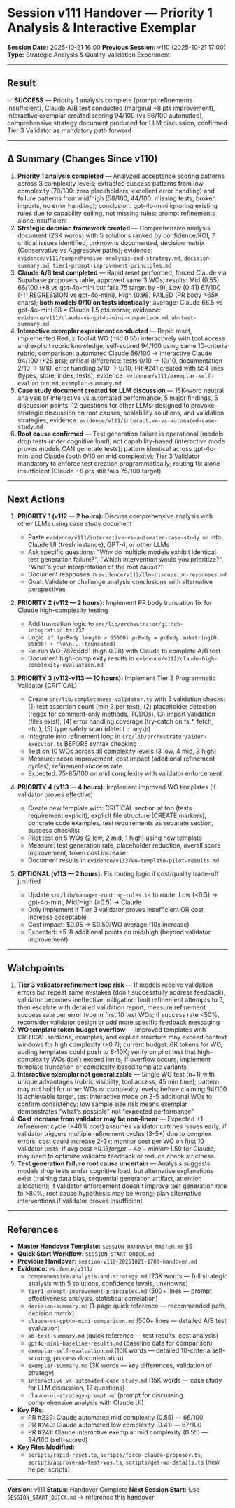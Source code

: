 # Session v111 Handover — Priority 1 Analysis & Interactive Exemplar

**Session Date:** 2025-10-21 16:00
**Previous Session:** v110 (2025-10-21 17:00)
**Type:** Strategic Analysis & Quality Validation Experiment

---

## Result

✅ **SUCCESS** — Priority 1 analysis complete (prompt refinements insufficient), Claude A/B test conducted (marginal +8 pts improvement), interactive exemplar created scoring 94/100 (vs 66/100 automated), comprehensive strategy document produced for LLM discussion, confirmed Tier 3 Validator as mandatory path forward

---

## Δ Summary (Changes Since v110)

1. **Priority 1 analysis completed** — Analyzed acceptance scoring patterns across 3 complexity levels; extracted success patterns from low complexity (78/100: zero placeholders, excellent error handling) and failure patterns from mid/high (58/100, 44/100: missing tests, broken imports, no error handling); conclusion: gpt-4o-mini ignoring existing rules due to capability ceiling, not missing rules; prompt refinements alone insufficient
2. **Strategic decision framework created** — Comprehensive analysis document (23K words) with 5 solutions ranked by confidence/ROI, 7 critical issues identified, unknowns documented, decision matrix (Conservative vs Aggressive paths); evidence: `evidence/v111/comprehensive-analysis-and-strategy.md`, `decision-summary.md`, `tier1-prompt-improvement-principles.md`
3. **Claude A/B test completed** — Rapid reset performed, forced Claude via Supabase proposers table, approved same 3 WOs; results: Mid (0.55) 66/100 (+8 vs gpt-4o-mini but fails 75 target by -9), Low (0.41) 67/100 (-11 REGRESSION vs gpt-4o-mini), High (0.98) FAILED (PR body >65K chars); **both models 0/10 on tests identically**; average: Claude 66.5 vs gpt-4o-mini 68 = Claude 1.5 pts worse; evidence: `evidence/v111/claude-vs-gpt4o-mini-comparison.md`, `ab-test-summary.md`
4. **Interactive exemplar experiment conducted** — Rapid reset, implemented Redux Toolkit WO (mid 0.55) interactively with tool access and explicit rubric knowledge; self-scored 94/100 using same 10-criteria rubric; comparison: automated Claude 66/100 → interactive Claude 94/100 (+28 pts); critical difference: tests 0/10 → 10/10, documentation 2/10 → 9/10, error handling 5/10 → 9/10; PR #241 created with 554 lines (types, store, index, tests); evidence: `evidence/v111/exemplar-self-evaluation.md`, `exemplar-summary.md`
5. **Case study document created for LLM discussion** — 15K-word neutral analysis of interactive vs automated performance; 5 major findings, 5 discussion points, 12 questions for other LLMs; designed to provoke strategic discussion on root causes, scalability solutions, and validation strategies; evidence: `evidence/v111/interactive-vs-automated-case-study.md`
6. **Root cause confirmed** — Test generation failure is operational (models drop tests under cognitive load), not capability-based (interactive mode proves models CAN generate tests); pattern identical across gpt-4o-mini and Claude (both 0/10 on mid complexity); Tier 3 Validator mandatory to enforce test creation programmatically; routing fix alone insufficient (Claude +8 pts still fails 75/100 target)

---

## Next Actions

1. **PRIORITY 1 (v112 — 2 hours):** Discuss comprehensive analysis with other LLMs using case study document
   - Paste `evidence/v111/interactive-vs-automated-case-study.md` into Claude UI (fresh instance), GPT-4, or other LLMs
   - Ask specific questions: "Why do multiple models exhibit identical test generation failure?", "Which intervention would you prioritize?", "What's your interpretation of the root cause?"
   - Document responses in `evidence/v112/llm-discussion-responses.md`
   - Goal: Validate or challenge analysis conclusions with alternative perspectives

2. **PRIORITY 2 (v112 — 2 hours):** Implement PR body truncation fix for Claude high-complexity testing
   - Add truncation logic to `src/lib/orchestrator/github-integration.ts:237`
   - Logic: `if (prBody.length > 65000) prBody = prBody.substring(0, 65000) + '\n\n...(truncated)'`
   - Re-run WO-787c6dd1 (high 0.98) with Claude to complete A/B test
   - Document high-complexity results in `evidence/v112/claude-high-complexity-evaluation.md`

3. **PRIORITY 3 (v112-v113 — 10 hours):** Implement Tier 3 Programmatic Validator (CRITICAL)
   - Create `src/lib/completeness-validator.ts` with 5 validation checks: (1) test assertion count (min 3 per test), (2) placeholder detection (regex for comment-only methods, TODOs), (3) import validation (files exist), (4) error handling coverage (try-catch on fs.*, fetch, etc.), (5) type safety scan (detect `: any\b`)
   - Integrate into refinement loop in `src/lib/orchestrator/aider-executor.ts` BEFORE syntax checking
   - Test on 10 WOs across all complexity levels (3 low, 4 mid, 3 high)
   - Measure: score improvement, cost impact (additional refinement cycles), refinement success rate
   - Expected: 75-85/100 on mid complexity with validator enforcement

4. **PRIORITY 4 (v113 — 4 hours):** Implement improved WO templates (if validator proves effective)
   - Create new template with: CRITICAL section at top (tests requirement explicit), explicit file structure (CREATE markers), concrete code examples, test requirements as separate section, success checklist
   - Pilot test on 5 WOs (2 low, 2 mid, 1 high) using new template
   - Measure: test generation rate, placeholder reduction, overall score improvement, token cost increase
   - Document results in `evidence/v113/wo-template-pilot-results.md`

5. **OPTIONAL (v113 — 2 hours):** Fix routing logic if cost/quality trade-off justified
   - Update `src/lib/manager-routing-rules.ts` to route: Low (<0.5) → gpt-4o-mini, Mid/High (≥0.5) → Claude
   - Only implement if Tier 3 validator proves insufficient OR cost increase acceptable
   - Cost impact: $0.05 → $0.50/WO average (10x increase)
   - Expected: +5-8 additional points on mid/high (beyond validator improvement)

---

## Watchpoints

1. **Tier 3 validator refinement loop risk** — If models receive validation errors but repeat same mistakes (don't successfully address feedback), validator becomes ineffective; mitigation: limit refinement attempts to 5, then escalate with detailed validation report; measure refinement success rate per error type in first 10 test WOs; if success rate <50%, reconsider validator design or add more specific feedback messaging
2. **WO template token budget overflow** — Improved templates with CRITICAL sections, examples, and explicit structure may exceed context windows for high complexity (>0.7); current budget: 6K tokens for WO, adding templates could push to 8-10K; verify on pilot test that high-complexity WOs don't exceed limits; if overflow occurs, implement template truncation or complexity-based template variants
3. **Interactive exemplar not generalizable** — Single WO test (n=1) with unique advantages (rubric visibility, tool access, 45 min time); pattern may not hold for other WOs or complexity levels; before claiming 94/100 is achievable target, test interactive mode on 3-5 additional WOs to confirm consistency; low sample size risk means exemplar demonstrates "what's possible" not "expected performance"
4. **Cost increase from validator may be non-linear** — Expected +1 refinement cycle (+40% cost) assumes validator catches issues early; if validator triggers multiple refinement cycles (3-5+) due to complex errors, cost could increase 2-3x; monitor cost per WO on first 10 validator tests; if avg cost >$0.15 for gpt-4o-mini or >$1.50 for Claude, may need to optimize validator feedback or reduce check strictness
5. **Test generation failure root cause uncertain** — Analysis suggests models drop tests under cognitive load, but alternative explanations exist (training data bias, sequential generation artifact, attention allocation); if validator enforcement doesn't improve test generation rate to >80%, root cause hypothesis may be wrong; plan alternative interventions if validator proves insufficient

---

## References

- **Master Handover Template:** `SESSION_HANDOVER_MASTER.md` §9
- **Quick Start Workflow:** `SESSION_START_QUICK.md`
- **Previous Handover:** `session-v110-20251021-1700-handover.md`
- **Evidence:** `evidence/v111/`
  - `comprehensive-analysis-and-strategy.md` (23K words — full strategic analysis with 5 solutions, confidence levels, unknowns)
  - `tier1-prompt-improvement-principles.md` (500+ lines — prompt effectiveness analysis, statistical correlation)
  - `decision-summary.md` (1-page quick reference — recommended path, decision matrix)
  - `claude-vs-gpt4o-mini-comparison.md` (500+ lines — detailed A/B test evaluation)
  - `ab-test-summary.md` (quick reference — test results, cost analysis)
  - `gpt4o-mini-baseline-results.md` (baseline data for comparison)
  - `exemplar-self-evaluation.md` (10K words — detailed 10-criteria self-scoring, process documentation)
  - `exemplar-summary.md` (3K words — key differences, validation of strategy)
  - `interactive-vs-automated-case-study.md` (15K words — case study for LLM discussion, 12 questions)
  - `claude-ui-strategy-prompt.md` (prompt for discussing comprehensive analysis with Claude UI)
- **Key PRs:**
  - PR #239: Claude automated mid complexity (0.55) — 66/100
  - PR #240: Claude automated low complexity (0.41) — 67/100
  - PR #241: Claude interactive exemplar mid complexity (0.55) — 94/100 (self-scored)
- **Key Files Modified:**
  - `scripts/rapid-reset.ts`, `scripts/force-claude-proposer.ts`, `scripts/approve-ab-test-wos.ts`, `scripts/get-wo-details.ts` (new helper scripts)

---

**Version:** v111
**Status:** Handover Complete
**Next Session Start:** Use `SESSION_START_QUICK.md` → reference this handover
